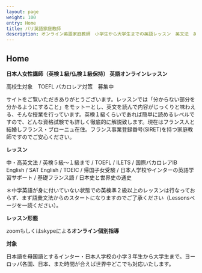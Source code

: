 ```yaml
---
layout: page
weight: 100
entry: Home
title: パリ英語家庭教師
description: オンライン英語家庭教師　小学生から大学生までの英語レッスン　英文法　英語エッセイ　英検　TOEFL　IB　SAT　IELTS　TOEIC　帰国子女受験など幅広く対応。フランス・パリだけでなくヨーロッパ各国、日本の生徒さんにもレッスンを提供しています。講師は日本人女性　英検1級　仏検1級保持。
---
```


## Home

**日本人女性講師（英検１級/仏検１級保持） 英語オンラインレッスン**

高校生対象　TOEFL バカロレア対策　募集中

サイトをご覧いただきありがとうございます。レッスンでは「分からない部分を分かるようにすること」をモットーとし、英文を読んで内容がじっくりと味わえる、そんな授業を行っています。英検１級くらいであれば簡単に読めるレベルですので、どんな資格試験でも詳しく徹底的に解説致します。現在はフランス人と結婚しフランス・ブローニュ在住。フランス事業登録番号(SIRET)を持つ家庭教師ですのでご安心ください。

**レッスン**

中・高英文法 / 英検５級〜１級まで / TOEFL / ILETS / 国際バカロレアIB English / SAT English / TOEIC / 帰国子女受験 / 日本人学校やインターの英語学習サポート / 基礎フランス語 / 日本史と世界史の通史　

＊中学英語が身に付いていない状態での英検準２級以上のレッスンは行なっておらず、まず語彙文法からのスタートになりますのでご了承ください（Lessonsページを一読ください）。　

**レッスン形態**

zoomもしくはskypeによる**オンライン個別指導**

**対象**

日本語を母国語とするインター・日本人学校の小学３年生から大学生まで。ヨーロッパ各国、日本、また時間が合えば世界中どこでも対応いたします。


